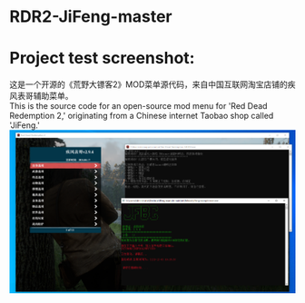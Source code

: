 # RDR2-JiFeng-master
# Project test screenshot:
这是一个开源的《荒野大镖客2》MOD菜单源代码，来自中国互联网淘宝店铺的疾风表哥辅助菜单。</br>
This is the source code for an open-source mod menu for 'Red Dead Redemption 2,' originating from a Chinese internet Taobao shop called 'JiFeng.'</br>
![Image text](image.png) 